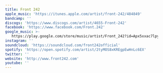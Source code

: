 ```yaml
---
title: Front 242
apple_music: 'https://itunes.apple.com/artist/front-242/484849'
bandcamp: ''
discogs: 'https://www.discogs.com/artist/4655-Front-242'
facebook: 'https://www.facebook.com/Front.242'
google_music: >-
   https://play.google.com/store/music/artist/Front_242?id=Apx5xxac7lpykujus3a6fjugyia
instagram: ''
soundcloud: 'https://soundcloud.com/front242official'
spotify: 'https://open.spotify.com/artist/2tyMOS8xKREgpEwHnLc6EX'
twitter: ''
website: 'http://www.front242.com'
youtube: ''
---
```

